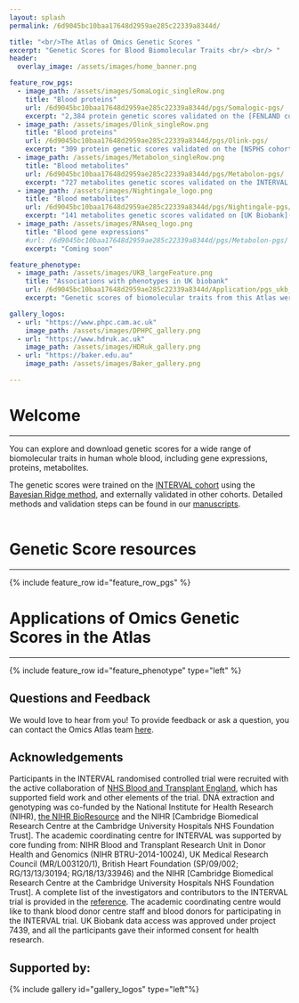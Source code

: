 ```yaml
---
layout: splash
permalink: /6d9045bc10baa17648d2959ae285c22339a8344d/

title: "<br/>The Atlas of Omics Genetic Scores "
excerpt: "Genetic Scores for Blood Biomolecular Traits <br/> <br/> "
header:
  overlay_image: /assets/images/home_banner.png

feature_row_pgs:
  - image_path: /assets/images/SomaLogic_singleRow.png
    title: "Blood proteins"
    url: /6d9045bc10baa17648d2959ae285c22339a8344d/pgs/Somalogic-pgs/
    excerpt: "2,384 protein genetic scores validated on the [FENLAND cohort](https://www.mrc-epid.cam.ac.uk/research/studies/fenland/)."
  - image_path: /assets/images/Olink_singleRow.png
    title: "Blood proteins"
    url: /6d9045bc10baa17648d2959ae285c22339a8344d/pgs/Olink-pgs/
    excerpt: "309 protein genetic scores validated on the [NSPHS cohort](https://pubmed.ncbi.nlm.nih.gov/20568910/) and [ORCADES cohort](https://www.ed.ac.uk/viking/about-us/our-studies)."
  - image_path: /assets/images/Metabolon_singleRow.png
    title: "Blood metabolites"
    url: /6d9045bc10baa17648d2959ae285c22339a8344d/pgs/Metabolon-pgs/
    excerpt: "727 metabolites genetic scores validated on the INTERVAL cohort Phase 2."
  - image_path: /assets/images/Nightingale_logo.png
    title: "Blood metabolites"
    url: /6d9045bc10baa17648d2959ae285c22339a8344d/pgs/Nightingale-pgs/
    excerpt: "141 metabolites genetic scores validated on [UK Biobank](https://www.ukbiobank.ac.uk/)."
  - image_path: /assets/images/RNAseq_logo.png
    title: "Blood gene expressions"
    #url: /6d9045bc10baa17648d2959ae285c22339a8344d/pgs/Metabolon-pgs/
    excerpt: "Coming soon"

feature_phenotype:
  - image_path: /assets/images/UKB_largeFeature.png
    title: "Associations with phenotypes in UK biobank"
    url: /6d9045bc10baa17648d2959ae285c22339a8344d/Application/pgs_ukb_disease_associations/
    excerpt: "Genetic scores of biomolecular traits from this Atlas were applied to [UK biobank](https://www.ukbiobank.ac.uk/) samples (white british) and used to test associations with various other complex phenotypes."

gallery_logos:
  - url: "https://www.phpc.cam.ac.uk"
    image_path: /assets/images/DPHPC_gallery.png
  - url: "https://www.hdruk.ac.uk"
    image_path: /assets/images/HDRuk_gallery.png
  - url: "https://baker.edu.au"
    image_path: /assets/images/Baker_gallery.png

---
```

# Welcome
---
You can explore and download genetic scores for a wide range of biomolecular traits in human whole blood, including gene expressions, proteins, metabolites.

The genetic scores were trained on the [INTERVAL cohort](https://www.intervalstudy.org.uk/) using the [Bayesian Ridge method](https://scikit-learn.org/stable/auto_examples/linear_model/plot_bayesian_ridge.html), and externally validated in other cohorts. Detailed methods and validation steps can be found in our [manuscripts](https://www.biorxiv.org/content/10.1101/2020.02.17.952788v1).
<br/>
<br/>

# Genetic Score resources
---

{% include feature_row id="feature_row_pgs" %}
<br/>

# Applications of Omics Genetic Scores in the Atlas
---
{% include feature_row id="feature_phenotype" type="left" %}
<br/>


## Questions and Feedback

We would love to hear from you! To provide feedback or ask a question, you can contact the Omics Atlas team [here](mailto:yx322@medschl.cam.ac.uk).

## Acknowledgements

Participants in the INTERVAL randomised controlled trial were recruited with the active collaboration of [NHS Blood and Transplant England](http://www.nhsbt.nhs.uk), which has supported field work and other elements of the trial. DNA extraction and genotyping was co-funded by the National Institute for Health Research (NIHR), [the NIHR BioResource](http://bioresource.nihr.ac.uk) and the NIHR [Cambridge Biomedical Research Centre at the Cambridge University Hospitals NHS Foundation Trust]. The academic coordinating centre for INTERVAL was supported by core funding from: NIHR Blood and Transplant Research Unit in Donor Health and Genomics (NIHR BTRU-2014-10024), UK Medical Research Council (MR/L003120/1), British Heart Foundation (SP/09/002; RG/13/13/30194; RG/18/13/33946) and the NIHR [Cambridge Biomedical Research Centre at the Cambridge University Hospitals NHS Foundation Trust]. A complete list of the investigators and contributors to the INTERVAL trial is provided in the [reference](https://pubmed.ncbi.nlm.nih.gov/28941948). The academic coordinating centre would like to thank blood donor centre staff and blood donors for participating in the INTERVAL trial. UK Biobank data access was approved under project 7439, and all the participants gave their informed consent for health research.

## Supported by:

{% include gallery id="gallery_logos" type="left"%}
